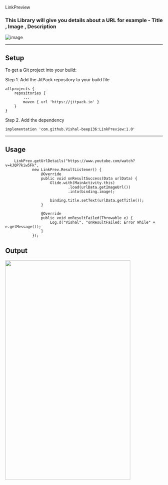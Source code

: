 LinkPreview
### This Library will give you details about a URL for example - Title , Image , Description

![image](https://user-images.githubusercontent.com/82146140/141681373-f083e3bf-56f5-443c-ab97-3c2f62f3cd10.png)

*******************
## Setup

To get a Git project into your build:

Step 1. Add the JitPack repository to your build file

```
allprojects {
	repositories {
		...
		maven { url 'https://jitpack.io' }
	}
}
```

Step 2. Add the dependency

```
implementation 'com.github.Vishal-beep136:LinkPreview:1.0'
```




*******************

## Usage
        LinkPrev.getUrlDetails("https://www.youtube.com/watch?v=kJQP7kiw5Fk",
                new LinkPrev.ResultListener() {
                    @Override
                    public void onResultSuccess(Data urlData) {
                        Glide.with(MainActivity.this)
                                .load(urlData.getImageUrl())
                                .into(binding.image);

                        binding.title.setText(urlData.getTitle());
                    }

                    @Override
                    public void onResultFailed(Throwable e) {
                        Log.d("Vishal", "onResultFailed: Error While" + e.getMessage());
                    }
                });



## Output

<img src="https://user-images.githubusercontent.com/82146140/141681373-f083e3bf-56f5-443c-ab97-3c2f62f3cd10.png" width="400px" height="700px">









